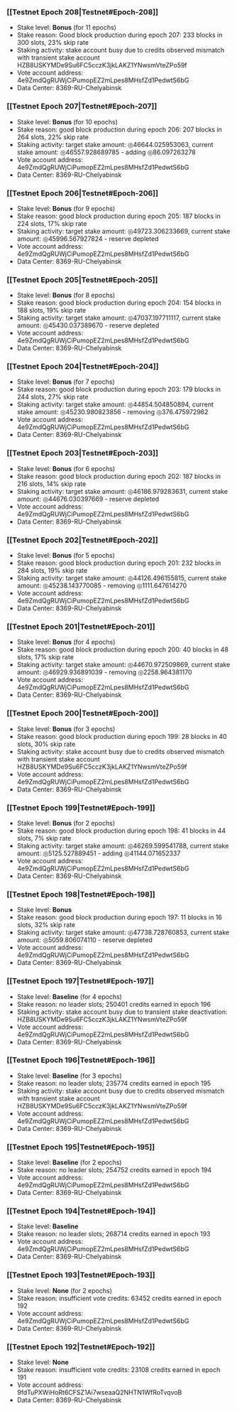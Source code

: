 ### [[Testnet Epoch 208|Testnet#Epoch-208]]
* Stake level: **Bonus** (for 11 epochs)
* Stake reason: Good block production during epoch 207: 233 blocks in 300 slots, 23% skip rate
* Staking activity: stake account busy due to credits observed mismatch with transient stake account HZB8USKYMDe9Su6FC5cczK3jkLAKZ1YNwsmVteZPo59f
* Vote account address: 4e9ZmdQgRUWjCiPumopEZ2mLpes8MHsfZd1PedwtS6bG
* Data Center: 8369-RU-Chelyabinsk
### [[Testnet Epoch 207|Testnet#Epoch-207]]
* Stake level: **Bonus** (for 10 epochs)
* Stake reason: good block production during epoch 206: 207 blocks in 264 slots, 22% skip rate
* Staking activity: target stake amount: ◎46644.025953063, current stake amount: ◎46557.928689785 - adding ◎86.097263278
* Vote account address: 4e9ZmdQgRUWjCiPumopEZ2mLpes8MHsfZd1PedwtS6bG
* Data Center: 8369-RU-Chelyabinsk
### [[Testnet Epoch 206|Testnet#Epoch-206]]
* Stake level: **Bonus** (for 9 epochs)
* Stake reason: good block production during epoch 205: 187 blocks in 224 slots, 17% skip rate
* Staking activity: target stake amount: ◎49723.306233669, current stake amount: ◎45996.567927824 - reserve depleted
* Vote account address: 4e9ZmdQgRUWjCiPumopEZ2mLpes8MHsfZd1PedwtS6bG
* Data Center: 8369-RU-Chelyabinsk
### [[Testnet Epoch 205|Testnet#Epoch-205]]
* Stake level: **Bonus** (for 8 epochs)
* Stake reason: good block production during epoch 204: 154 blocks in 188 slots, 19% skip rate
* Staking activity: target stake amount: ◎47037.197711117, current stake amount: ◎45430.037389670 - reserve depleted
* Vote account address: 4e9ZmdQgRUWjCiPumopEZ2mLpes8MHsfZd1PedwtS6bG
* Data Center: 8369-RU-Chelyabinsk
### [[Testnet Epoch 204|Testnet#Epoch-204]]
* Stake level: **Bonus** (for 7 epochs)
* Stake reason: good block production during epoch 203: 179 blocks in 244 slots, 27% skip rate
* Staking activity: target stake amount: ◎44854.504850894, current stake amount: ◎45230.980823856 - removing ◎376.475972962
* Vote account address: 4e9ZmdQgRUWjCiPumopEZ2mLpes8MHsfZd1PedwtS6bG
* Data Center: 8369-RU-Chelyabinsk
### [[Testnet Epoch 203|Testnet#Epoch-203]]
* Stake level: **Bonus** (for 6 epochs)
* Stake reason: good block production during epoch 202: 187 blocks in 216 slots, 14% skip rate
* Staking activity: target stake amount: ◎46186.979283631, current stake amount: ◎44676.030397669 - reserve depleted
* Vote account address: 4e9ZmdQgRUWjCiPumopEZ2mLpes8MHsfZd1PedwtS6bG
* Data Center: 8369-RU-Chelyabinsk
### [[Testnet Epoch 202|Testnet#Epoch-202]]
* Stake level: **Bonus** (for 5 epochs)
* Stake reason: good block production during epoch 201: 232 blocks in 284 slots, 19% skip rate
* Staking activity: target stake amount: ◎44126.496155815, current stake amount: ◎45238.143770085 - removing ◎1111.647614270
* Vote account address: 4e9ZmdQgRUWjCiPumopEZ2mLpes8MHsfZd1PedwtS6bG
* Data Center: 8369-RU-Chelyabinsk
### [[Testnet Epoch 201|Testnet#Epoch-201]]
* Stake level: **Bonus** (for 4 epochs)
* Stake reason: good block production during epoch 200: 40 blocks in 48 slots, 17% skip rate
* Staking activity: target stake amount: ◎44670.972509869, current stake amount: ◎46929.936891039 - removing ◎2258.964381170
* Vote account address: 4e9ZmdQgRUWjCiPumopEZ2mLpes8MHsfZd1PedwtS6bG
* Data Center: 8369-RU-Chelyabinsk
### [[Testnet Epoch 200|Testnet#Epoch-200]]
* Stake level: **Bonus** (for 3 epochs)
* Stake reason: good block production during epoch 199: 28 blocks in 40 slots, 30% skip rate
* Staking activity: stake account busy due to credits observed mismatch with transient stake account HZB8USKYMDe9Su6FC5cczK3jkLAKZ1YNwsmVteZPo59f
* Vote account address: 4e9ZmdQgRUWjCiPumopEZ2mLpes8MHsfZd1PedwtS6bG
* Data Center: 8369-RU-Chelyabinsk
### [[Testnet Epoch 199|Testnet#Epoch-199]]
* Stake level: **Bonus** (for 2 epochs)
* Stake reason: good block production during epoch 198: 41 blocks in 44 slots, 7% skip rate
* Staking activity: target stake amount: ◎46269.599541788, current stake amount: ◎5125.527889451 - adding ◎41144.071652337
* Vote account address: 4e9ZmdQgRUWjCiPumopEZ2mLpes8MHsfZd1PedwtS6bG
* Data Center: 8369-RU-Chelyabinsk
### [[Testnet Epoch 198|Testnet#Epoch-198]]
* Stake level: **Bonus**
* Stake reason: good block production during epoch 197: 11 blocks in 16 slots, 32% skip rate
* Staking activity: target stake amount: ◎47738.728760853, current stake amount: ◎5059.806074110 - reserve depleted
* Vote account address: 4e9ZmdQgRUWjCiPumopEZ2mLpes8MHsfZd1PedwtS6bG
* Data Center: 8369-RU-Chelyabinsk
### [[Testnet Epoch 197|Testnet#Epoch-197]]
* Stake level: **Baseline** (for 4 epochs)
* Stake reason: no leader slots; 250401 credits earned in epoch 196
* Staking activity: stake account busy due to transient stake deactivation: HZB8USKYMDe9Su6FC5cczK3jkLAKZ1YNwsmVteZPo59f
* Vote account address: 4e9ZmdQgRUWjCiPumopEZ2mLpes8MHsfZd1PedwtS6bG
* Data Center: 8369-RU-Chelyabinsk
### [[Testnet Epoch 196|Testnet#Epoch-196]]
* Stake level: **Baseline** (for 3 epochs)
* Stake reason: no leader slots; 235774 credits earned in epoch 195
* Staking activity: stake account busy due to credits observed mismatch with transient stake account HZB8USKYMDe9Su6FC5cczK3jkLAKZ1YNwsmVteZPo59f
* Vote account address: 4e9ZmdQgRUWjCiPumopEZ2mLpes8MHsfZd1PedwtS6bG
* Data Center: 8369-RU-Chelyabinsk
### [[Testnet Epoch 195|Testnet#Epoch-195]]
* Stake level: **Baseline** (for 2 epochs)
* Stake reason: no leader slots; 254752 credits earned in epoch 194
* Vote account address: 4e9ZmdQgRUWjCiPumopEZ2mLpes8MHsfZd1PedwtS6bG
* Data Center: 8369-RU-Chelyabinsk
### [[Testnet Epoch 194|Testnet#Epoch-194]]
* Stake level: **Baseline**
* Stake reason: no leader slots; 268714 credits earned in epoch 193
* Vote account address: 4e9ZmdQgRUWjCiPumopEZ2mLpes8MHsfZd1PedwtS6bG
* Data Center: 8369-RU-Chelyabinsk
### [[Testnet Epoch 193|Testnet#Epoch-193]]
* Stake level: **None** (for 2 epochs)
* Stake reason: insufficient vote credits: 63452 credits earned in epoch 192
* Vote account address: 4e9ZmdQgRUWjCiPumopEZ2mLpes8MHsfZd1PedwtS6bG
* Data Center: 8369-RU-Chelyabinsk
### [[Testnet Epoch 192|Testnet#Epoch-192]]
* Stake level: **None**
* Stake reason: insufficient vote credits: 23108 credits earned in epoch 191
* Vote account address: 9fdTuPXWiHoRt6CFSZ1Ai7wseaaQ2NHTN1WfRoTvqvoB
* Data Center: 8369-RU-Chelyabinsk